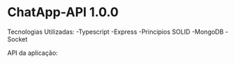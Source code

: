 # ChatApp-API 1.0.0

Tecnologias Utilizadas:
  -Typescript
  -Express
  -Principios SOLID
  -MongoDB
  -Socket

API da aplicação: 


